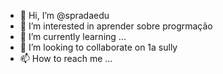 - 👋 Hi, I’m @spradaedu
- 👀 I’m interested in aprender sobre progrmação
- 🌱 I’m currently learning ...
- 💞️ I’m looking to collaborate on 1a sully
- 📫 How to reach me ...

<!---
spradaedu/spradaedu is a ✨ special ✨ repository because its `README.md` (this file) appears on your GitHub profile.
You can click the Preview link to take a look at your changes.
--->
